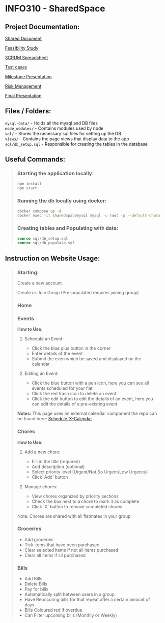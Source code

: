# INFO310 - SharedSpace

## Project Documentation:
[Shared Document](https://docs.google.com/document/d/1dsslKUIoFYGAVsMLgXbK1OL8lQxgPu3Gu_5K1Iog1M0/edit?usp=sharing)

[Feasibility Study](https://docs.google.com/document/d/1JaLbUw4ipO6lABDCIq8vzGexEP9u_air5N-dcGxHvC8/edit?usp=sharing)

[SCRUM Spreadsheet](https://otagouni-my.sharepoint.com/:x:/r/personal/shofe999_student_otago_ac_nz/Documents/INFO310_Project_Management_SharedSpace.xlsm?d=w6ef4d4d876d34f4487d256dcabb2cecc&csf=1&web=1&e=T4PMRQ)

[Test cases](https://otagouni-my.sharepoint.com/:x:/r/personal/shofe999_student_otago_ac_nz/_layouts/15/Doc.aspx?sourcedoc=%7B119FB2AC-A535-43A1-8EF4-ADB2F2B0830F%7D&file=TestCases_template.xlsx&fromShare=true&action=default&mobileredirect=true)

[Milestone Presentation](https://otagouni-my.sharepoint.com/:p:/r/personal/gorma749_student_otago_ac_nz/Documents/Milestone.pptx?d=w434e1499660e404ab87cfafbfc58066e&csf=1&web=1&e=UFEolp)

[Risk Management](https://otagouni-my.sharepoint.com/:x:/r/personal/gorma749_student_otago_ac_nz/_layouts/15/Doc.aspx?sourcedoc=%7B3BD40AD4-CA69-4BC9-B2ED-45D73C4C531F%7D&file=Risk%20Management.xlsx&action=default&mobileredirect=true&DefaultItemOpen=1&ct=1746232799650&wdOrigin=OFFICECOM-WEB.START.EDGEWORTH&cid=d71edbd5-d6b3-4e4e-b612-faa8bf0a0cdd&wdPreviousSessionSrc=HarmonyWeb&wdPreviousSession=a52b87e3-7d08-415a-89a6-128d68be09f5)

[Final Presentation](https://otagouni-my.sharepoint.com/:p:/g/personal/gorma749_student_otago_ac_nz/Eez1TqdMSfpOto813CxZ7w8BBCNBDe3Ei8BW-ZRqo8IZAg?e=fTiLfN)

## Files / Folders:
`mysql-data/` - Holds all the mysql and DB files\
`node_modules/` - Contains modules used by node\
`sql/` - Stores the necessary sql files for setting up the DB\
`views/` - Contains the page views that display data to the app\
`sql/db_setup.sql` - Responsible for creating the tables in the database

## Useful Commands:
>### Starting the application locally:
>```bash
>npm install
>npm start
>```
> 
>### Running the db locally using docker:
>```bash
>docker compose up -d
>docker exec -it sharedspacemysql mysql -u root -p --default-character-set=utf8mb4
>```
>
>### Creating tables and Populating with data:
>```sql
>source sql/db_setup.sql
>source sql/db_populate.sql
>```

## Instruction on Website Usage:
> ### Starting:
>
> Create a new account
> 
> Create or Join Group (Pre-populated requires joining group)
>
> ### Home
> 
>
> ### Events
> **How to Use:**
> 1. Schedule an Event:
>    - Click the blue plus button in the corner
>    - Enter details of the event
>    - Submit the even which be saved and displayed on the calendar
>
> 2. Editing an Event:
>    - Click the blue button with a pen icon, here you can see all events scheduled for your flat
>    - Click the red trash icon to delete an event
>    - Click the edit button to edit the details of an event, here you can edit the details of a pre-existing event
>
> **Notes:**
> This page uses an external calendar component the repo can be found here: [Schedule-X-Calendar](https://github.com/schedule-x/schedule-x)
>
> ### Chores
> **How to Use:**
> 1. Add a new chore:
>    - Fill in the title (required)
>    - Add description (optional)
>    - Select priority level (Urgent/Not So Urgent/Low Urgency)
>    - Click 'Add' button
>
> 2. Manage chores:
>    - View chores organized by priority sections
>    - Check the box next to a chore to mark it as complete
>    - Click 'X' button to remove completed chores
>
> Note: Chores are shared with all flatmates in your group
>
> ### Groceries
>    - Add groceries
>    - Tick items that have been purchased
>    - Clear selected items if not all items purchased
>    - Clear all items if all purchased
>
> ### Bills
>   - Add Bills
>   - Delete Bills
>   - Pay for bills
>   - Automatically split between users in a group
>   - Have Reoccuring bills for that repeat after a certain amount of days
>   - Bills Coloured red if overdue
>   - Can Filter upcoming bills (Monthly or Weekly)
